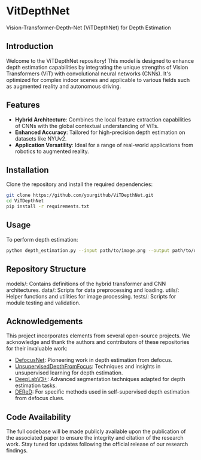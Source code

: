 # VitDepthNet
Vision-Transformer-Depth-Net (ViTDepthNet) for Depth Estimation

## Introduction
Welcome to the ViTDepthNet repository! This model is designed to enhance depth estimation capabilities by integrating the unique strengths of Vision Transformers (ViT) with convolutional neural networks (CNNs). It's optimized for complex indoor scenes and applicable to various fields such as augmented reality and autonomous driving.

## Features
- **Hybrid Architecture**: Combines the local feature extraction capabilities of CNNs with the global contextual understanding of ViTs.
- **Enhanced Accuracy**: Tailored for high-precision depth estimation on datasets like NYUv2.
- **Application Versatility**: Ideal for a range of real-world applications from robotics to augmented reality.

## Installation
Clone the repository and install the required dependencies:
```bash
git clone https://github.com/yourgithub/ViTDepthNet.git
cd ViTDepthNet
pip install -r requirements.txt
```
## Usage
To perform depth estimation:

```bash
python depth_estimation.py --input path/to/image.png --output path/to/depth_map.png
```
## Repository Structure
models/: Contains definitions of the hybrid transformer and CNN architectures.
data/: Scripts for data preprocessing and loading.
utils/: Helper functions and utilities for image processing.
tests/: Scripts for module testing and validation.

## Acknowledgements
This project incorporates elements from several open-source projects. We acknowledge and thank the authors and contributors of these repositories for their invaluable work:
- [DefocusNet](https://github.com/dvl-tum/defocus-net): Pioneering work in depth estimation from defocus.
- [UnsupervisedDepthFromFocus](https://github.com/unsupervised-depth-from-focus-team/udff): Techniques and insights in unsupervised learning for depth estimation.
- [DeepLabV3+](https://github.com/tensorflow/models/tree/master/research/deeplab): Advanced segmentation techniques adapted for depth estimation tasks.
- [DEReD](https://github.com/Ehzoahis/DEReD): For specific methods used in self-supervised depth estimation from defocus clues.
## Code Availability
The full codebase will be made publicly available upon the publication of the associated paper to ensure the integrity and citation of the research work. Stay tuned for updates following the official release of our research findings.
